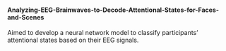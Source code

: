 #### Analyzing-EEG-Brainwaves-to-Decode-Attentional-States-for-Faces-and-Scenes
Aimed to develop a neural network model to classify participants’ attentional states based on their EEG signals.
